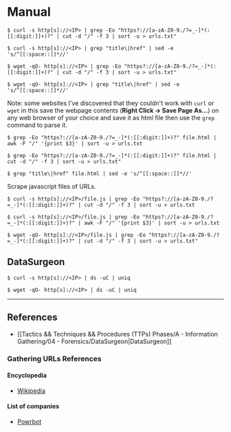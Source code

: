 # Manual

```
$ curl -s http[s]://<IP> | grep -Eo "https?://[a-zA-Z0-9./?=_-]*(:[[:digit:]]+)?" | cut -d "/" -f 3 | sort -u > urls.txt"

$ curl -s http[s]://<IP> | grep "title\|href" | sed -e 's/^[[:space::]]*//'

$ wget -qO- http[s]://<IP> | grep -Eo "https?://[a-zA-Z0-9./?=_-]*(:[[:digit:]]+)?" | cut -d "/" -f 3 | sort -u > urls.txt"

$ wget -qO- http[s]://<IP> | grep "title\|href" | sed -e 's/^[[:space::]]*//'
```

Note: some websites I've discovered that they couldn't work with `curl` or `wget` in this save the webpage contents (**Right Click -> Save Page As...**) on any web browser of your choice and save it as html file then use the `grep` command to parse it.

```
$ grep -Eo "https?://[a-zA-Z0-9./?=_-]*(:[[:digit:]]+)?" file.html | awk -F "/" '{print $3}' | sort -u > urls.txt

$ grep -Eo "https?://[a-zA-Z0-9./?=_-]*(:[[:digit:]]+)?" file.html | cut -d "/" -f 3 | sort -u > urls.txt"

$ grep "title\|href" file.html | sed -e 's/^[[:space::]]*//'
```

Scrape javascript files of URLs.

```
$ curl -s http[s]://<IP>/file.js | grep -Eo "https?://[a-zA-Z0-9./?=_-]*(:[[:digit:]]+)?" | cut -d "/" -f 3 | sort -u > urls.txt

$ curl -s http[s]://<IP>/file.js | grep -Eo "https?://[a-zA-Z0-9./?=_-]*(:[[:digit:]]+)?" | awk -F "/" '{print $3}' | sort -u > urls.txt

$ wget -qO- http[s]://<IP>/file.js | grep -Eo "https?://[a-zA-Z0-9./?=_-]*(:[[:digit:]]+)?" | cut -d "/" -f 3 | sort -u > urls.txt"
```

## DataSurgeon

```
$ curl -s http[s]://<IP> | ds -uC | uniq

$ wget -qO- http[s]://<IP> | ds -uC | uniq
```

---
## References

- [[Tactics && Techniques && Procedures (TTPs) Phases/A - Information Gathering/04 - Forensics/DataSurgeon|DataSurgeon]]

### Gathering URLs References

#### Encyclopedia

- [Wikipedia](https://www.wikipedia.org)

#### List of companies

- [Powrbot](https://powrbot.com)